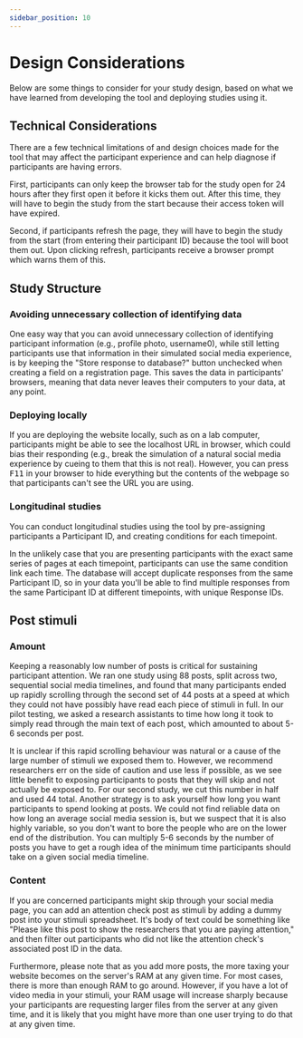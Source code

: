 ```yaml
---
sidebar_position: 10
---
```


# Design Considerations

Below are some things to consider for your study design, based on what we have learned from developing the tool and deploying studies using it.

## Technical Considerations

There are a few technical limitations of and design choices made for the tool that may affect the participant experience and can help diagnose if participants are having errors.

First, participants can only keep the browser tab for the study open for 24 hours after they first open it before it kicks them out. After this time, they will have to begin the study from the start because their access token will have expired.

Second, if participants refresh the page, they will have to begin the study from the start (from entering their participant ID) because the tool will boot them out. Upon clicking refresh, participants receive a browser prompt which warns them of this.

## Study Structure

### Avoiding unnecessary collection of identifying data

One easy way that you can avoid unnecessary collection of identifying participant information (e.g., profile photo, username0), while still letting participants use that information in their simulated social media experience, is by keeping the "Store response to database?" button unchecked when creating a field on a registration page. This saves the data in participants' browsers, meaning that data never leaves their computers to your data, at any point.

### Deploying locally

If you are deploying the website locally, such as on a lab computer, participants might be able to see the localhost URL in browser, which could bias their responding (e.g., break the simulation of a natural social media experience by cueing to them that this is not real). However, you can press <kbd>F11</kbd> in your browser to hide everything but the contents of the webpage so that participants can't see the URL you are using.

### Longitudinal studies

You can conduct longitudinal studies using the tool by pre-assigning participants a Participant ID, and creating conditions for each timepoint.

In the unlikely case that you are presenting participants with the exact same series of pages at each timepoint, participants can use the same condition link each time. The database will accept duplicate responses from the same Participant ID, so in your data you'll be able to find multiple responses from the same Participant ID at different timepoints, with unique Response IDs.

## Post stimuli

### Amount

Keeping a reasonably low number of posts is critical for sustaining participant attention. We ran one study using 88 posts, split across two, sequential social media timelines, and found that many participants ended up rapidly scrolling through the second set of 44 posts at a speed at which they could not have possibly have read each piece of stimuli in full.  In our pilot testing, we asked a research assistants to time how long it took to simply read through the main text of each post, which amounted to about 5-6 seconds per post.

It is unclear if this rapid scrolling behaviour was natural or a cause of the large number of stimuli we exposed them to. However, we recommend researchers err on the side of caution and use less if possible, as we see little benefit to exposing participants to posts that they will skip and not actually be exposed to. For our second study, we cut this number in half and used 44 total. Another strategy is to ask yourself how long you want participants to spend looking at posts. We could not find reliable data on how long an average social media session is, but we suspect that it is also highly variable, so you don't want to bore the people who are on the lower end of the distribution. You can multiply 5-6 seconds by the number of posts you have to get a rough idea of the minimum time participants should take on a given social media timeline.

### Content

If you are concerned participants might skip through your social media page, you can add an attention check post as stimuli by adding a dummy post into your stimuli spreadsheet. It's body of text could be something like "Please like this post to show the researchers that you are paying attention," and then filter out participants who did not like the attention check's associated post ID in the data.

Furthermore, please note that as you add more posts, the more taxing your website becomes on the server's RAM at any given time. For most cases, there is more than enough RAM to go around. However, if you have a lot of video media in your stimuli, your RAM usage will increase sharply because your participants are requesting larger files from the server at any given time, and it is likely that you might have more than one user trying to do that at any given time.